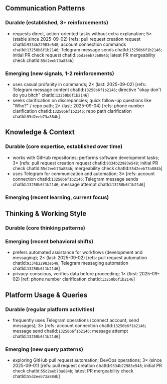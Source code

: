 ## Communication Patterns
### Durable (established, 3+ reinforcements)
- requests direct, action-oriented tasks without extra explanation; 5× (stable since 2025-09-02) [refs: pull request creation request chatId:`9334b22983e548`; account connection commands chatId:`13250b6f1b2146`; Telegram message sends chatId:`13250b6f1b2146`; initial PR check request chatId:`55d2eeb73a884b`; latest PR mergeability check chatId:`55d2eeb73a884b`]

### Emerging (new signals, 1-2 reinforcements)
- uses casual profanity in commands; 2× (last: 2025-09-02) [refs: Telegram message content chatId:`13250b6f1b2146`; directive "okay don't do you bitch" chatId:`13250b6f1b2146`]
- seeks clarification on discrepancies; quick follow-up questions like "Who?" / repo path; 2× (last: 2025-09-04) [refs: phone number clarification chatId:`13250b6f1b2146`; repo path clarification chatId:`55d2eeb73a884b`]

## Knowledge & Context
### Durable (core expertise, established over time)
- works with GitHub repositories; performs software development tasks; 3× [refs: pull request creation request chatId:`9334b22983e548`; initial PR check chatId:`55d2eeb73a884b`; mergeability check chatId:`55d2eeb73a884b`]
- uses Telegram for communication and automation; 3× [refs: account connection chatId:`13250b6f1b2146`; Telegram message sends chatId:`13250b6f1b2146`; message attempt chatId:`13250b6f1b2146`]

### Emerging (recent learning, current focus)

## Thinking & Working Style
### Durable (core thinking patterns)

### Emerging (recent behavioral shifts)
- prefers automated assistance for workflows (development and messaging); 2× (last: 2025-09-02) [refs: pull request automation chatId:`9334b22983e548`; Telegram messaging automation chatId:`13250b6f1b2146`]
- privacy-conscious, verifies data before proceeding; 1× (first: 2025-09-02) [ref: phone number clarification chatId:`13250b6f1b2146`]

## Platform Usage & Queries
### Durable (regular platform activities)
- frequently uses Telegram operations (connect account, send messages); 3× [refs: account connection chatId:`13250b6f1b2146`; message send chatId:`13250b6f1b2146`; message attempt chatId:`13250b6f1b2146`]

### Emerging (new query patterns)
- exploring GitHub pull request automation; DevOps operations; 3× (since 2025-09-01) [refs: pull request creation chatId:`9334b22983e548`; initial PR check chatId:`55d2eeb73a884b`; latest PR mergeability check chatId:`55d2eeb73a884b`]